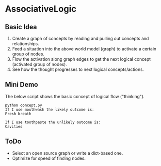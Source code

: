 # AssociativeLogic

## Basic Idea
1. Create a graph of concepts by reading and pulling out concepts and relationships.
2. Feed a situation into the above world model (graph) to activate a certain group of nodes.
3. Flow the activation along graph edges to get the next logical concept (activated group of nodes).
4. See how the thought progresses to next logical concepts/actions.

## Mini Demo
The below script shows the basic concept of logical flow ("thinking").
```
python concept.py
If I use mouthwash the likely outcome is:
Fresh breath

If I use toothpaste the unlikely outcome is:
Cavities
```

## ToDo
* Select an open source graph or write a dict-based one.
* Optimize for speed of finding nodes.

